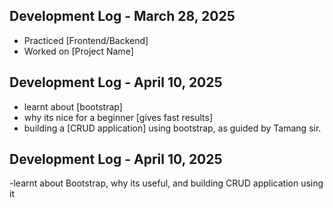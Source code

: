 ## Development Log - March 28, 2025
- Practiced [Frontend/Backend]
- Worked on [Project Name]


## Development Log - April 10, 2025
- learnt about [bootstrap]
- why its nice for a beginner [gives fast results]
- building a [CRUD application] using bootstrap, as guided by Tamang sir.
## Development Log - April 10, 2025
-learnt about Bootstrap, why its useful, and building CRUD application using it 
